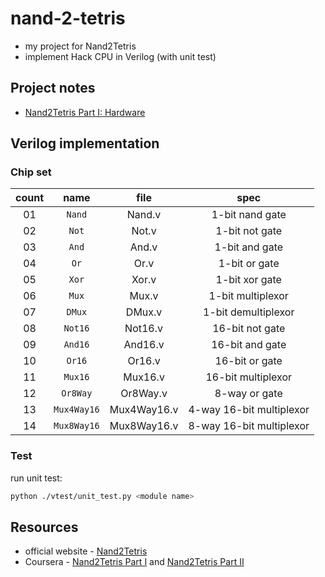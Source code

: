 # nand-2-tetris
- my project for Nand2Tetris
- implement Hack CPU in Verilog (with unit test)

## Project notes
- [Nand2Tetris Part I: Hardware](./notes/hardware.md)

## Verilog implementation 
### Chip set

| count | name | file | spec |
| :--------: | :--------: | :--------: | :--------: |
| 01 | `Nand` | Nand.v | 1-bit nand gate |
| 02 | `Not` | Not.v | 1-bit not gate |
| 03 | `And` | And.v | 1-bit and gate |
| 04 | `Or` | Or.v | 1-bit or gate |
| 05 | `Xor` | Xor.v | 1-bit xor gate |
| 06 | `Mux` | Mux.v | 1-bit multiplexor |
| 07 | `DMux` | DMux.v | 1-bit demultiplexor |
| 08 | `Not16` | Not16.v | 16-bit not gate |
| 09 | `And16` | And16.v | 16-bit and gate |
| 10 | `Or16` | Or16.v | 16-bit or gate |
| 11 | `Mux16` | Mux16.v | 16-bit multiplexor |
| 12 | `Or8Way` | Or8Way.v | 8-way or gate |
| 13 | `Mux4Way16` | Mux4Way16.v | 4-way 16-bit multiplexor |
| 14 | `Mux8Way16` | Mux8Way16.v | 8-way 16-bit multiplexor |

### Test
run unit test:

```sh
python ./vtest/unit_test.py <module name>
```

## Resources
- official website - [Nand2Tetris](https://www.nand2tetris.org/)
- Coursera - [Nand2Tetris Part I](https://www.coursera.org/learn/build-a-computer) and [Nand2Tetris Part II](https://www.coursera.org/learn/nand2tetris2)

